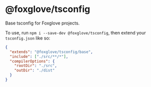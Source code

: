 # @foxglove/tsconfig

Base tsconfig for Foxglove projects.

To use, run `npm i --save-dev @foxglove/tsconfig`, then extend your `tsconfig.json` like so:

```json
{
  "extends": "@foxglove/tsconfig/base",
  "include": ["./src/**/*"],
  "compilerOptions": {
    "rootDir": "./src",
    "outDir": "./dist"
  }
}
```
